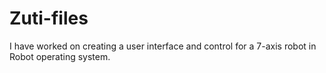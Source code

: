 # Zuti-files
I have worked on creating a user interface and control for a 7-axis robot in Robot operating system.
